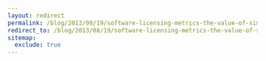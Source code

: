```yaml
---
layout: redirect
permalink: /blog/2013/08/19/software-licensing-metrics-the-value-of-simplicity
redirect_to: /blog/2013/08/19/software-licensing-metrics-the-value-of-simplicity/
sitemap:
  exclude: true
---
```

